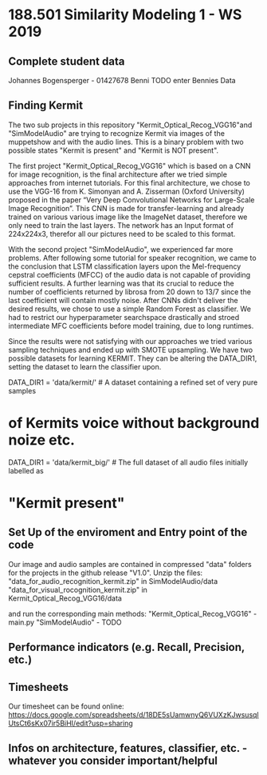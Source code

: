 # 188.501 Similarity Modeling 1 - WS 2019

## Complete student data
Johannes Bogensperger - 01427678
Benni TODO enter Bennies Data

## Finding Kermit
The two sub projects in this repository "Kermit_Optical_Recog_VGG16"and "SimModelAudio" are trying to recognize Kermit via images of the muppetshow and with the audio lines. This is a binary problem with two possible states "Kermit is present" and "Kermit is NOT present".

The first project "Kermit_Optical_Recog_VGG16" which is based on a CNN for image recognition, is the final architecture after we tried simple approaches from internet tutorials. For this final architecture, we chose to use the VGG-16 from K. Simonyan and A. Zisserman (Oxford University) proposed in the paper “Very Deep Convolutional Networks for Large-Scale Image Recognition”. This CNN is made for transfer-learning and already trained on various various image like the ImageNet dataset, therefore we only need to train the last layers.
The network has an Input format of 224x224x3, therefor all our pictures need to be scaled to this format.

With the second project "SimModelAudio", we experienced far more problems. After following some tutorial for speaker recognition, we came to the conclusion that LSTM classification layers upon the Mel-frequency cepstral coefficients (MFCC) of the audio data is not capable of providing sufficient results. A further learning was that its crucial to reduce the number of coefficients returned by librosa from 20 down to 13/7 since the last coefficient will contain mostly noise. After CNNs didn't deliver the desired results, we chose to use a simple Random Forest as classifier. We had to restrict our hyperparameter searchspace drastically and stroed intermediate MFC coefficients before model training, due to long runtimes.

Since the results were not satisfying with our approaches we tried various sampling techniques and ended up with SMOTE upsampling. We have two possible datasets for learning KERMIT. They can be altering the DATA_DIR1, setting the dataset to learn the classifier upon.

DATA_DIR1 = 'data/kermit/'      # A dataset containing a refined set of very pure samples
# of Kermits voice without background noize etc.
DATA_DIR1 = 'data/kermit_big/' # The full dataset of all audio files initially labelled as
# "Kermit present" 

## Set Up of the enviroment and Entry point of the code
Our image and audio samples are contained in compressed "data" folders for the projects in the github release "V1.0".
Unzip the files:
    "data_for_audio_recognition_kermit.zip" in SimModelAudio/data
    "data_for_visual_rocognition_kermit.zip" in Kermit_Optical_Recog_VGG16/data

and run the corresponding main methods:
    "Kermit_Optical_Recog_VGG16" - main.py
    "SimModelAudio" - TODO

## Performance indicators (e.g. Recall, Precision, etc.)


## Timesheets
Our timesheet can be found online:
https://docs.google.com/spreadsheets/d/18DE5sUamwnyQ6VUXzKJwsusqlUtsCt6sKx07ir5BiHI/edit?usp=sharing

## Infos on architecture, features, classifier, etc. - whatever you consider important/helpful

